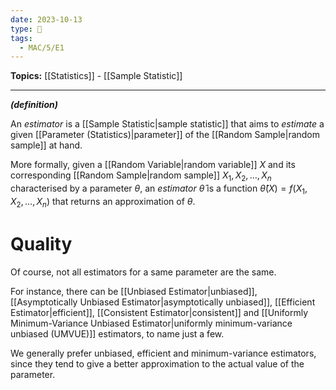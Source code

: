 ```yaml
---
date: 2023-10-13
type: 🧠
tags:
  - MAC/5/E1
---
```


**Topics:** [[Statistics]] - [[Sample Statistic]]

---

_**(definition)**_

An _estimator_ is a [[Sample Statistic|sample statistic]] that aims to _estimate_ a given [[Parameter (Statistics)|parameter]] of the [[Random Sample|random sample]] at hand.

More formally, given a [[Random Variable|random variable]] $X$ and its corresponding [[Random Sample|random sample]] $X_{1}, X_{2}, \dots, X_{n}$ characterised by a parameter $\theta$, an _estimator_ $\hat{\theta}$ is a function $\hat{\theta}(X) = f(X_{1}, X_{2}, \dots, X_{n})$ that returns an approximation of $\theta$.

# Quality

Of course, not all estimators for a same parameter are the same.

For instance, there can be [[Unbiased Estimator|unbiased]], [[Asymptotically Unbiased Estimator|asymptotically unbiased]], [[Efficient Estimator|efficient]], [[Consistent Estimator|consistent]] and [[Uniformly Minimum-Variance Unbiased Estimator|uniformly minimum-variance unbiased (UMVUE)]] estimators, to name just a few.

We generally prefer unbiased, efficient and minimum-variance estimators, since they tend to give a better approximation to the actual value of the parameter.
